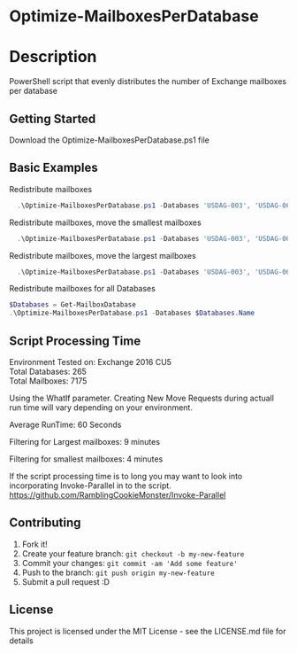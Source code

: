 # Optimize-MailboxesPerDatabase

# Description

PowerShell script that evenly distributes the number of Exchange mailboxes per database

## Getting Started

Download the Optimize-MailboxesPerDatabase.ps1 file

## Basic Examples
Redistribute mailboxes  
```powershell
  .\Optimize-MailboxesPerDatabase.ps1 -Databases 'USDAG-003', 'USDAG-062', 'USDAG-262'  
```
Redistribute mailboxes, move the smallest mailboxes  
```powershell
  .\Optimize-MailboxesPerDatabase.ps1 -Databases 'USDAG-003', 'USDAG-062', 'USDAG-262' -BySize Smallest  
```
Redistribute mailboxes, move the largest mailboxes
```powershell
  .\Optimize-MailboxesPerDatabase.ps1 -Databases 'USDAG-003', 'USDAG-062', 'USDAG-262' -BySize Largest  
``` 
Redistribute mailboxes for all Databases 
```powershell
$Databases = Get-MailboxDatabase  
.\Optimize-MailboxesPerDatabase.ps1 -Databases $Databases.Name  
```
## Script Processing Time

Environment Tested on: Exchange 2016 CU5    
Total Databases: 265  
Total Mailboxes: 7175  

Using the WhatIf parameter. Creating New Move Requests during actuall run time will vary depending on your environment.  

Average RunTime: 60 Seconds  

Filtering for Largest mailboxes: 9 minutes  

Filtering for smallest mailboxes: 4 minutes  

If the script processing time is to long you may want to look into incorporating Invoke-Parallel in to the script.   https://github.com/RamblingCookieMonster/Invoke-Parallel

## Contributing

1. Fork it!
2. Create your feature branch: `git checkout -b my-new-feature`
3. Commit your changes: `git commit -am 'Add some feature'`
4. Push to the branch: `git push origin my-new-feature`
5. Submit a pull request :D

## License

This project is licensed under the MIT License - see the LICENSE.md file for details


